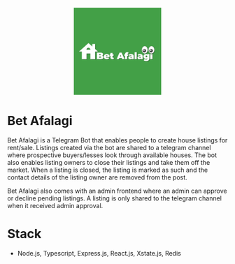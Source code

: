 <p align="center">
    <img alt="Bet Afalagi" src="https://github.com/mickykebe/bet-kiray/blob/master/betafalagi.png" width="200">
</p>

# Bet Afalagi

Bet Afalagi is a Telegram Bot that enables people to create house listings for rent/sale. Listings created via the bot are shared to a telegram channel where prospective buyers/lesses look through available houses. The bot also enables listing owners to close their listings and take them off the market. When a listing is closed, the listing is marked as such and the contact details of the listing owner are removed from the post.

Bet Afalagi also comes with an admin frontend where an admin can approve or decline pending listings. A listing is only shared to the telegram channel when it received admin approval.

# Stack

- Node.js, Typescript, Express.js, React.js, Xstate.js, Redis
